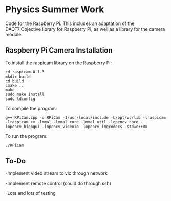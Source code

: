 # Physics Summer Work

Code for the Raspberry Pi. This includes an adaptation of the DAQT7_Objective library for Raspberry Pi, as well as a library for the camera module.

## Raspberry Pi Camera Installation

To install the raspicam library on the Raspberry Pi:

	cd raspicam-0.1.3
	mkdir build
	cd build
	cmake ..
	make
	sudo make install
	sudo ldconfig
	
To compile the program:
	
	g++ RPiCam.cpp -o RPiCam -I/usr/local/include -L/opt/vc/lib -lraspicam -lraspicam_cv -lmmal -lmmal_core -lmmal_util -lopencv_core -lopencv_highgui -lopencv_videoio -lopencv_imgcodecs -std=c++0x

To run the program:

	./RPiCam

## To-Do

-Implement video stream to vlc through network

-Implement remote control (could do through ssh)

-Lots and lots of testing
